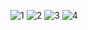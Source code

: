 ![1](https://github.com/yagmurkyaa/ushopeapplication/assets/101890851/b20d485d-ade3-4819-bc68-1de250045e62)
![2](https://github.com/yagmurkyaa/ushopeapplication/assets/101890851/26bdaf32-8106-4159-8bce-234d7ad98810)
![3](https://github.com/yagmurkyaa/ushopeapplication/assets/101890851/de7452bb-77f0-44dd-b257-5140c357276a)
![4](https://github.com/yagmurkyaa/ushopeapplication/assets/101890851/0203230f-bdaf-4245-b957-851de5d91287)

